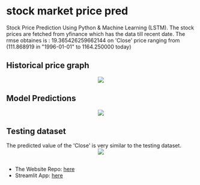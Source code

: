 # stock market price pred
Stock Price Prediction Using Python & Machine Learning (LSTM).
The stock prices are fetched from yfinance which has the data till recent date.
The rmse obtaines is : 19.365426259662144 on 'Close' price ranging from (111.868919 in "1996-01-01" to 1164.250000 today)

## Historical price graph
<span style="display:block;text-align:center">![](amazon-clone/images/home_page.png)</span>

## Model Predictions
<span style="display:block;text-align:center">![](amazon-clone/images/home_page.png)</span>

## Testing dataset
The predicted value of the 'Close' is very similar to the testing dataset.
<span style="display:block;text-align:center">![](amazon-clone/images/home_page.png)</span>

##
- The Website Repo: [here](https://github.com/shhubhxm/StockMarketPrediction_StreamlitApp)
- Streamlit App: [here](cutt.ly/stockforecasting)
